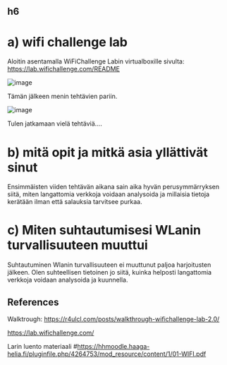 ## h6

# a) wifi challenge lab

Aloitin asentamalla WiFiChallenge Labin virtualboxille sivulta: https://lab.wifichallenge.com/README

![image](https://github.com/user-attachments/assets/7d63c1bd-3829-4e3b-a290-78ff88994037)

Tämän jälkeen menin tehtävien pariin. 

![image](https://github.com/user-attachments/assets/08f462b6-aef2-43bd-8ace-3f15aa5427e4)

Tulen jatkamaan vielä tehtäviä....


# b) mitä opit ja mitkä asia yllättivät sinut

Ensimmäisten viiden tehtävän aikana sain aika hyvän perusymmärryksen siitä, miten langattomia verkkoja voidaan analysoida ja millaisia tietoja kerätään ilman että salauksia tarvitsee purkaa.


# c) Miten suhtautumisesi WLanin turvallisuuteen muuttui

Suhtautuminen Wlanin turvallisuuteen ei muuttunut paljoa harjoitusten jälkeen. Olen suhteellisen tietoinen jo siitä, kuinka helposti langattomia verkkoja voidaan analysoida ja kuunnella.


## References

Walktrough: https://r4ulcl.com/posts/walkthrough-wifichallenge-lab-2.0/

https://lab.wifichallenge.com/

Larin luento materiaali #https://hhmoodle.haaga-helia.fi/pluginfile.php/4264753/mod_resource/content/1/01-WIFI.pdf

